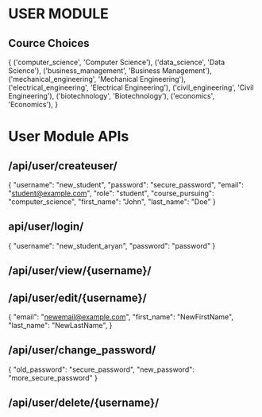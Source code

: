 # USER MODULE

## Cource Choices

{
        ('computer_science', 'Computer Science'),
        ('data_science', 'Data Science'),
        ('business_management', 'Business Management'),
        ('mechanical_engineering', 'Mechanical Engineering'),
        ('electrical_engineering', 'Electrical Engineering'),
        ('civil_engineering', 'Civil Engineering'),
        ('biotechnology', 'Biotechnology'),
        ('economics', 'Economics'),
}
    
# User Module APIs

## /api/user/createuser/

{
    "username": "new_student",
    "password": "secure_password",
    "email": "student@example.com",
    "role": "student",
    "course_pursuing": "computer_science",
    "first_name": "John",
    "last_name": "Doe"
}

## api/user/login/

{
    "username": "new_student_aryan",
    "password": "password"
}

## /api/user/view/{username}/

## /api/user/edit/{username}/

{
    "email": "newemail@example.com",
    "first_name": "NewFirstName",
    "last_name": "NewLastName",
}

## /api/user/change_password/

{
    "old_password": "secure_password",
    "new_password": "more_secure_password"
}

## /api/user/delete/{username}/
